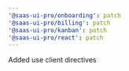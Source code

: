 ```yaml
---
'@saas-ui-pro/onboarding': patch
'@saas-ui-pro/billing': patch
'@saas-ui-pro/kanban': patch
'@saas-ui-pro/react': patch
---
```


Added use client directives
